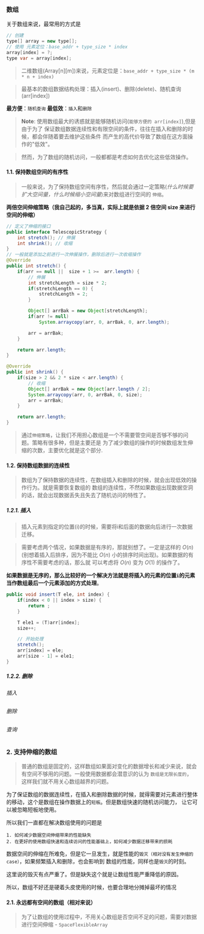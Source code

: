 ### 数组

关于数组来说，最常用的方式是

```java
// 创建
type[] array = new type[];
// 使用 元素定位：base_addr + type_size * index
array[index] = ?;
type var = array[index];
```

> 二维数组(Array[n][m])来说，元素定位是：`base_addr + type_size * (m * n + index)`

> 最基本的数组数据结构处理：插入(insert)、删除(delete)、随机查询(arr[index])

**最方便**：`随机查询`
**最低效**：`插入`和`删除`

> **Note**: 使用数组最大的诱惑就是能够随机访问(`能够方便的 arr[index]`),但是由于为了
> 保证数组数据连续性和有限空间的条件，往往在插入和删除的时候，都会伴随着要去维护这些条件
> 而产生的高代价导致了数组在这方面操作的"低效"。

> 然而，为了数组的随机访问，一般都都是考虑如何去优化这些低效操作。


#### 1.1. 保持数组空间的有序性

> 一般来说，为了保持数组空间有序性，然后就会通过一定策略(*什么时候要扩大空间量，什么时候缩小空间量*)来对数组进行空间的 `伸缩`。

**两倍空间伸缩策略（我自己起的，多当真，实际上就是依据 2 倍空间 size 来进行空间的伸缩）**

```java
// 定义了伸缩的接口
public interface TelescopicStrategy {
    int stretch(); // 伸展
    int shrink(); // 收缩
}
// 一般就是添加之前进行一次伸展操作，删除后进行一次收缩操作
@Override
public int stretch() {
    if(arr == null ||  size + 1 >=  arr.length) {
        // 伸展
        int stretchLength = size * 2;
        if(stretchLength == 0) {
            stretchLength = 2;
        }

        Object[] arrBak = new Object[stretchLength];
        if(arr != null)
            System.arraycopy(arr, 0, arrBak, 0, arr.length);

        arr = arrBak;
    }

    return arr.length;
}

@Override
public int shrink() {
    if(size > 2 && 2 * size < arr.length) {
        // 收缩
        Object[] arrBak = new Object[arr.length / 2];
        System.arraycopy(arr, 0, arrBak, 0, size);
        arr = arrBak;
    }

    return arr.length;
}
```

> 通过`伸缩策略`，让我们不用担心数组是一个不需要管空间是否够不够的问题。策略有很多种，但是主要还是
> 为了减少数组的操作的时候数组发生伸缩的次数，主要优化就是这个部分.


#### 1.2. 保持数组数据的连续性

> 数组为了保持数据的连续性，在数组插入和删除的时候，就会出现低效的操作行为。就是需要恢复数组的
> 数组的连续性，不然如果数组出现数据空洞的话，就会出现数据丢失且失去了随机访问的特性了。

##### 1.2.1. 插入

> 插入元素到指定的位置(i)的时候，需要将i和后面的数据向后进行一次数据迁移。

> 需要考虑两个情况，如果数据是有序的，那就别想了。一定是这样的 $O(n)$(别想着插入后排序，因为不能比 $O(n)$ 小的排序时间出现)。如果数据的有序性不需要考虑的话，那么就
> 可以考虑将 $O(n)$ 变为 $O(1)$ 的操作了。

**如果数据是无序的，那么比较好的一个解决方法就是将插入的元素的位置`i`的元素当作数组最后一个元素添加的方式处理**。

```java
public void insert(T ele, int index) {
    if(index < 0 || index > size) {
        return ;
    }

    T ele1 = (T)arr[index];
    size++;

    // 开始处理
    stretch();
    arr[index] = ele;
    arr[size - 1] = ele1;
}
```

##### 1.2.2. 删除

*插入*
```java

```
*删除*
```java

```
*查询*
```java

```


### 2. 支持伸缩的数组

>   普通的数组是固定的，这样数组如果面对变化的数据增长和减少来说，就会有空间不够用的问题。一般使用数据都会潜意识的认为 `数组是无限长度的`，
> 这样我们就不用关心数组越界的问题。

为了保证数组的数据连续性，在插入和删除数据的时候，就得需要对元素进行整体的移动，这个是数组在操作数据上的`短板`。但是数组快速的随机访问能力，
让它可以被忽略短板地使用。

所以我们一直都在解决数组使用的问题是

    1. 如何减少数据空间伸缩带来的性能缺失
    2. 在更好的使用数组快速和连续访问的性能基础上，如何减少数据迁移带来的损耗

数据空间的伸缩在所难免，但是它一旦发生，就是性能的`毁灭（相对没有发生伸缩的case）`，如果频繁插入和删除，也会影响到
数组的性能，同样也是`毁灭`的时刻。

这里说的毁灭有点严重了。但是缺失这个就是让数组性能严重降低的原因。

所以，数组不好还是硬着头皮使用的时候，也要合理地分摊掉最坏的情况

#### 2.1. 永远都有空间的数组（相对来说）

> 为了让数组的使用过程中，不用关心数组是否空间不足的问题，需要对数据进行空间伸缩 - `SpaceFlexibleArray`

